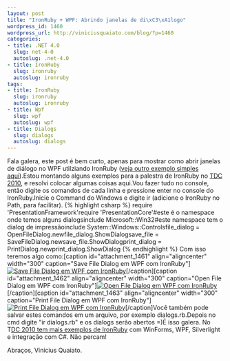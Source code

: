 ```yaml
--- 
layout: post
title: "IronRuby + WPF: Abrindo janelas de di\xC3\xA1logo"
wordpress_id: 1460
wordpress_url: http://viniciusquaiato.com/blog/?p=1460
categories: 
- title: .NET 4.0
  slug: net-4-0
  autoslug: .net-4.0
- title: IronRuby
  slug: ironruby
  autoslug: ironruby
tags: 
- title: IronRuby
  slug: ironruby
  autoslug: ironruby
- title: Wpf
  slug: wpf
  autoslug: wpf
- title: Dialogs
  slug: dialogs
  autoslug: dialogs
---
```

Fala galera, este post é bem curto, apenas para mostrar como abrir janelas de diálogo no WPF utilziando IronRuby ([veja outro exemplo simples aqui](http://viniciusquaiato.com/blog/ironruby-rodando-ruby-dentro-do-net/)).Estou montando alguns exemplos para a palestra de IronRuby no [TDC 2010](http://thedevelopersconference.com.br/), e resolvi colocar algumas coisas aqui.Vou fazer tudo no console, então digite os comandos de cada linha e pressione enter no console do IronRuby.Inicie o Command do Windows e digite ir (adicione o IronRuby no Path, para facilitar).
{% highlight csharp %}
require 'PresentationFramework'require 'PresentationCore'#este é o namespace onde temos alguns dialogsinclude Microsoft::Win32#este namespace tem o dialog de impressãoinclude System::Windows::Controlsfile_dialog = OpenFileDialog.newfile_dialog.ShowDialogsave_file = SaveFileDialog.newsave_file.ShowDialogprint_dialog = PrintDialog.newprint_dialog.ShowDialog
{% endhighlight %}
Com isso teremos algo como:[caption id="attachment_1461" align="aligncenter" width="300" caption="Save File Dialog em WPF com IronRuby"][![Save File Dialog em WPF com IronRuby](http://viniciusquaiato.com/blog/wp-content/uploads/2010/08/save-300x283.png "Save File Dialog em WPF com IronRuby")](http://viniciusquaiato.com/blog/wp-content/uploads/2010/08/save.png)[/caption][caption id="attachment_1462" align="aligncenter" width="300" caption="Open File Dialog em WPF com IronRuby"][![Open File Dialog em WPF com IronRuby](http://viniciusquaiato.com/blog/wp-content/uploads/2010/08/open-300x181.png "Open File Dialog em WPF com IronRuby")](http://viniciusquaiato.com/blog/wp-content/uploads/2010/08/open.png)[/caption][caption id="attachment_1463" align="aligncenter" width="300" caption="Print File Dialog em WPF com IronRuby"][![Print File Dialog em WPF com IronRuby](http://viniciusquaiato.com/blog/wp-content/uploads/2010/08/print-300x222.png "Print File Dialog em WPF com IronRuby")](http://viniciusquaiato.com/blog/wp-content/uploads/2010/08/print.png)[/caption]Você também pode salvar estes comandos em um arquivo, por exemplo dialogs.rb.Depois no cmd digite "ir dialogs.rb" e os dialogs serão abertos =)É isso galera. No T[DC 2010 tem mais exemplos de IronRuby](http://viniciusquaiato.com/blog/palestras-e-eventos/) com WinForms, WPF, Silverlight e integração com C#. Não percam!

Abraços,
Vinicius Quaiato.
